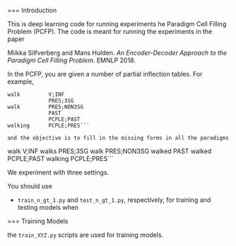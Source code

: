 === Introduction

This is deep learning code for running experiments he Paradigm Cell Filling Problem (PCFP). The code is meant for running the experiments in the paper

Miikka Silfverberg and Mans Hulden. *An Encoder-Decoder Approach to the Paradigm Cell Filling Problem*. EMNLP 2018.

In the PCFP, you are given a number of partial inflection tables. For example,

```
walk         V;INF
             PRES;3SG
walk         PRES;NON3SG
             PAST
             PCPLE;PAST
walking      PCPLE;PRES```

and the objective is to fill in the missing forms in all the paradigms

```
walk         V;INF
walks        PRES;3SG
walk         PRES;NON3SG
walked       PAST
walked       PCPLE;PAST
walking      PCPLE;PRES```

We experiment with three settings.

You should use 
   * `train_n_gt_1.py` and `test_n_gt_1.py`, respectively, for training and testing models when 

=== Training Models

the `train_XYZ.py` scripts are used for training models. 
